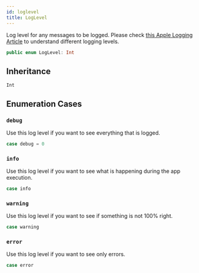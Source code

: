 ```yaml
---
id: loglevel 
title: LogLevel
--- 
```


Log level for any messages to be logged.
Please check [this Apple Logging Article](https:​//developer.apple.com/documentation/os/logging/generating_log_messages_from_your_code) to understand different logging levels.

``` swift
public enum LogLevel: Int 
```

## Inheritance

`Int`

## Enumeration Cases

### `debug`

Use this log level if you want to see everything that is logged.

``` swift
case debug = 0
```

### `info`

Use this log level if you want to see what is happening during the app execution.

``` swift
case info
```

### `warning`

Use this log level if you want to see if something is not 100% right.

``` swift
case warning
```

### `error`

Use this log level if you want to see only errors.

``` swift
case error
```
